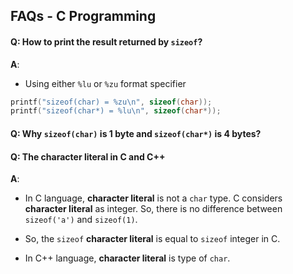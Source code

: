 ## FAQs - C Programming 

#### Q: How to print the result returned by `sizeof`?

**A**: 

- Using either `%lu` or `%zu` format specifier

```C
printf("sizeof(char) = %zu\n", sizeof(char));
printf("sizeof(char*) = %lu\n", sizeof(char*));
```

#### Q: Why `sizeof(char)` is 1 byte and `sizeof(char*)` is 4 bytes?

#### Q: The **character literal** in C and C++

**A**: 

- In C language, **character literal** is not a `char` type. C considers **character literal** as integer. So, there is no difference between `sizeof('a')` and `sizeof(1)`.

- So, the `sizeof` **character literal** is equal to `sizeof` integer in C.

- In C++ language, **character literal** is type of `char`. 